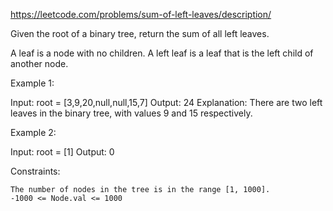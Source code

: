 https://leetcode.com/problems/sum-of-left-leaves/description/

Given the root of a binary tree, return the sum of all left leaves.

A leaf is a node with no children. A left leaf is a leaf that is the left child of another node.


Example 1:

Input: root = [3,9,20,null,null,15,7]
Output: 24
Explanation: There are two left leaves in the binary tree, with values 9 and 15 respectively.

Example 2:

Input: root = [1]
Output: 0

 

Constraints:

    The number of nodes in the tree is in the range [1, 1000].
    -1000 <= Node.val <= 1000

